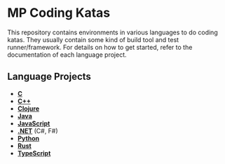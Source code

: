 # MP Coding Katas

This repository contains environments in various languages to do coding katas.
They usually contain some kind of build tool and test runner/framework. For
details on how to get started, refer to the documentation of each language
project.

## Language Projects

* [**C**](c/README.md)
* [**C++**](cpp/README.md)
* [**Clojure**](clojure/README.md)
* [**Java**](java/README.md)
* [**JavaScript**](javascript/README.md)
* [**.NET**](dotnet/README.md) (C#, F#)
* [**Python**](python/README.md)
* [**Rust**](rust/README.md)
* [**TypeScript**](typescript/README.md)
